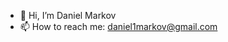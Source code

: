 - 👋 Hi, I’m Daniel Markov
- 📫 How to reach me: daniel1markov@gmail.com

<!---
daniel1markov/daniel1markov is a ✨ special ✨ repository because its `README.md` (this file) appears on your GitHub profile.
You can click the Preview link to take a look at your changes.
--->

